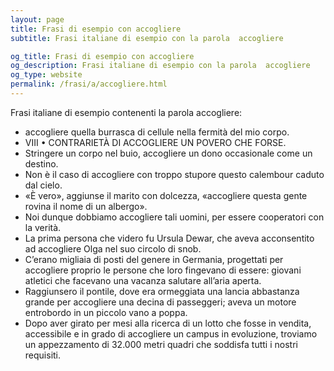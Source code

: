 ```yaml
---
layout: page
title: Frasi di esempio con accogliere 
subtitle: Frasi italiane di esempio con la parola  accogliere

og_title: Frasi di esempio con accogliere 
og_description: Frasi italiane di esempio con la parola  accogliere
og_type: website
permalink: /frasi/a/accogliere.html
---
```


Frasi italiane di esempio contenenti la parola accogliere:


- accogliere quella burrasca di cellule nella fermità del mio corpo.
- VIII • CONTRARIETÀ DI ACCOGLIERE UN POVERO CHE FORSE.
- Stringere un corpo nel buio, accogliere un dono occasionale come un destino.
- Non è il caso di accogliere con troppo stupore questo calembour caduto dal cielo.
- «È vero», aggiunse il marito con dolcezza, «accogliere questa gente rovina il nome di un albergo».
- Noi dunque dobbiamo accogliere tali uomini, per essere cooperatori con la verità.
- La prima persona che videro fu Ursula Dewar, che aveva acconsentito ad accogliere Olga nel suo circolo di snob.
- C’erano migliaia di posti del genere in Germania, progettati per accogliere proprio le persone che loro fingevano di essere: giovani atletici che facevano una vacanza salutare all’aria aperta.
- Raggiunsero il pontile, dove era ormeggiata una lancia abbastanza grande per accogliere una decina di passeggeri; aveva un motore entrobordo in un piccolo vano a poppa.
- Dopo aver girato per mesi alla ricerca di un lotto che fosse in vendita, accessibile e in grado di accogliere un campus in evoluzione, troviamo un appezzamento di 32.000 metri quadri che soddisfa tutti i nostri requisiti.
